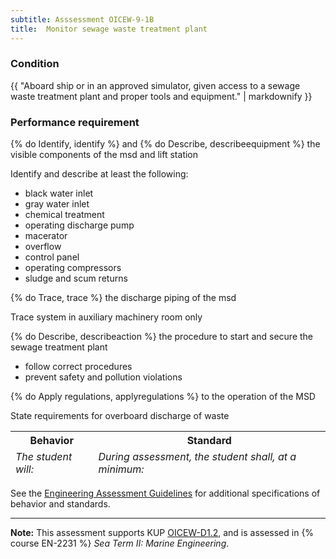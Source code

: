 ```yaml
---
subtitle: Asssessment OICEW-9-1B
title:  Monitor sewage waste treatment plant
---
```




### Condition

{{ "Aboard ship or in an approved simulator, given access to a sewage waste treatment plant and proper tools and equipment." | markdownify }}

### Performance requirement 

<table width='100%' class='Guidelines'>
 <thead>
 <tr>
     <th class='thirty'>Behavior</th>
     <th class='seventy'>Standard</th>
 </tr>
 <tr>
     <td><em>The student will:</em></td>
     <td><em>During assessment, the student shall, at a minimum:</em></td>
 </tr>
 </thead>
 <tbody>


<!--rowstart-->

{% do Identify, identify %} and {% do Describe, describeequipment %} the visible components of the msd and lift station

<!--cellbreak-->

Identify and describe at least the following:

  * black water inlet
  * gray water inlet
  * chemical treatment
  * operating discharge pump
  * macerator
  * overflow
  * control panel
  * operating compressors
  * sludge and scum returns

<!--rowend-->


<!--rowstart-->

{% do Trace, trace %} the discharge piping of the msd

<!--cellbreak-->

Trace system in auxiliary machinery room only

<!--rowend-->


<!--rowstart-->

{% do Describe, describeaction %} the procedure to start and secure the sewage treatment plant

<!--cellbreak-->

* follow correct procedures
* prevent safety and pollution violations

<!--rowend-->


<!--rowstart-->

{% do Apply regulations, applyregulations %} to the operation of the MSD

<!--cellbreak-->

State requirements for overboard discharge of waste

<!--rowend-->


 </tbody>
 </table>



See the [Engineering Assessment Guidelines](guidelines) for additional specifications of behavior and standards.


*****

**Note:** This assessment supports KUP [OICEW-D1.2]({{site.baseurl}}/tables/31.html#OICEW-D1.2), and is assessed in  {% course  EN-2231 %}  *Sea Term II: Marine Engineering*. 

